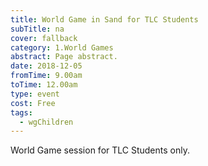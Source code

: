 ```yaml
---
title: World Game in Sand for TLC Students
subTitle: na
cover: fallback
category: 1.World Games
abstract: Page abstract.
date: 2018-12-05
fromTime: 9.00am
toTime: 12.00am
type: event
cost: Free
tags:
  - wgChildren
---
```


World Game session for TLC Students only.

